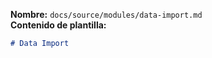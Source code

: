 **Nombre:** `docs/source/modules/data-import.md`  
**Contenido de plantilla:**
```markdown
# Data Import
